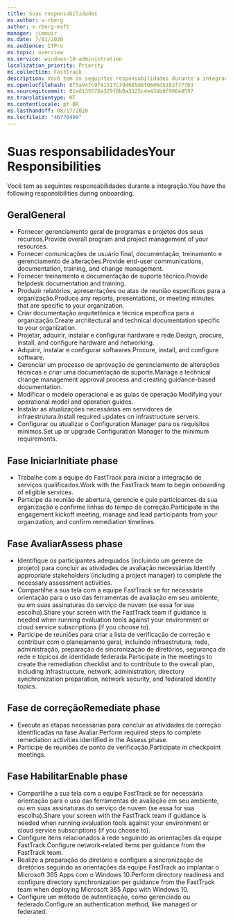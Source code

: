 ```yaml
---
title: Suas responsabilidades
ms.author: v-rberg
author: v-rberg-msft
manager: jimmuir
ms.date: 7/01/2020
ms.audience: ITPro
ms.topic: overview
ms.service: windows-10-administration
localization_priority: Priority
ms.collection: FastTrack
description: Você tem as seguintes responsabilidades durante a integração do Windows 10.
ms.openlocfilehash: 8f5a94fc9f91317c394085d8f0606d5282f77763
ms.sourcegitcommit: 81ad135578a329f8b0a3325c4e43bb8f90648597
ms.translationtype: HT
ms.contentlocale: pt-BR
ms.lasthandoff: 08/17/2020
ms.locfileid: "46776499"
---
```

# <a name="your-responsibilities"></a><span data-ttu-id="504f6-103">Suas responsabilidades</span><span class="sxs-lookup"><span data-stu-id="504f6-103">Your Responsibilities</span></span>

<span data-ttu-id="504f6-104">Você tem as seguintes responsabilidades durante a integração.</span><span class="sxs-lookup"><span data-stu-id="504f6-104">You have the following responsibilities during onboarding.</span></span>

## <a name="general"></a><span data-ttu-id="504f6-105">Geral</span><span class="sxs-lookup"><span data-stu-id="504f6-105">General</span></span>

- <span data-ttu-id="504f6-106">Fornecer gerenciamento geral de programas e projetos dos seus recursos.</span><span class="sxs-lookup"><span data-stu-id="504f6-106">Provide overall program and project management of your resources.</span></span>
- <span data-ttu-id="504f6-107">Fornecer comunicações de usuário final, documentação, treinamento e gerenciamento de alterações.</span><span class="sxs-lookup"><span data-stu-id="504f6-107">Provide end-user communications, documentation, training, and change management.</span></span>
- <span data-ttu-id="504f6-108">Fornecer treinamento e documentação de suporte técnico.</span><span class="sxs-lookup"><span data-stu-id="504f6-108">Provide helpdesk documentation and training.</span></span>
- <span data-ttu-id="504f6-109">Produzir relatórios, apresentações ou atas de reunião específicos para a organização.</span><span class="sxs-lookup"><span data-stu-id="504f6-109">Produce any reports, presentations, or meeting minutes that are specific to your organization.</span></span>
- <span data-ttu-id="504f6-110">Criar documentação arquitetônica e técnica específica para a organização.</span><span class="sxs-lookup"><span data-stu-id="504f6-110">Create architectural and technical documentation specific to your organization.</span></span>
- <span data-ttu-id="504f6-111">Projetar, adquirir, instalar e configurar hardware e rede.</span><span class="sxs-lookup"><span data-stu-id="504f6-111">Design, procure, install, and configure hardware and networking.</span></span>
- <span data-ttu-id="504f6-112">Adquirir, instalar e configurar softwares.</span><span class="sxs-lookup"><span data-stu-id="504f6-112">Procure, install, and configure software.</span></span>
- <span data-ttu-id="504f6-113">Gerenciar um processo de aprovação de gerenciamento de alterações técnicas e criar uma documentação de suporte.</span><span class="sxs-lookup"><span data-stu-id="504f6-113">Manage a technical change management approval process and creating guidance-based documentation.</span></span>
- <span data-ttu-id="504f6-114">Modificar o modelo operacional e as guias de operação.</span><span class="sxs-lookup"><span data-stu-id="504f6-114">Modifying your operational model and operation guides.</span></span>
- <span data-ttu-id="504f6-115">Instalar as atualizações necessárias em servidores de infraestrutura.</span><span class="sxs-lookup"><span data-stu-id="504f6-115">Install required updates on infrastructure servers.</span></span>
- <span data-ttu-id="504f6-116">Configurar ou atualizar o Configuration Manager para os requisitos mínimos.</span><span class="sxs-lookup"><span data-stu-id="504f6-116">Set up or upgrade Configuration Manager to the minimum requirements.</span></span>

## <a name="initiate-phase"></a><span data-ttu-id="504f6-117">Fase Iniciar</span><span class="sxs-lookup"><span data-stu-id="504f6-117">Initiate phase</span></span>

- <span data-ttu-id="504f6-118">Trabalhe com a equipe do FastTrack para iniciar a integração de serviços qualificados.</span><span class="sxs-lookup"><span data-stu-id="504f6-118">Work with the FastTrack team to begin onboarding of eligible services.</span></span>
- <span data-ttu-id="504f6-119">Participe da reunião de abertura, gerencie e guie participantes da sua organização e confirme linhas do tempo de correção.</span><span class="sxs-lookup"><span data-stu-id="504f6-119">Participate in the engagement kickoff meeting, manage and lead participants from your organization, and confirm remediation timelines.</span></span>

## <a name="assess-phase"></a><span data-ttu-id="504f6-120">Fase Avaliar</span><span class="sxs-lookup"><span data-stu-id="504f6-120">Assess phase</span></span>

- <span data-ttu-id="504f6-121">Identifique os participantes adequados (incluindo um gerente de projeto) para concluir as atividades de avaliação necessárias.</span><span class="sxs-lookup"><span data-stu-id="504f6-121">Identify appropriate stakeholders (including a project manager) to complete the necessary assessment activities.</span></span>
- <span data-ttu-id="504f6-122">Compartilhe a sua tela com a equipe FastTrack se for necessária orientação para o uso das ferramentas de avaliação em seu ambiente, ou em suas assinaturas do serviço de nuvem (se essa for sua escolha).</span><span class="sxs-lookup"><span data-stu-id="504f6-122">Share your screen with the FastTrack team if guidance is needed when running evaluation tools against your environment or cloud service subscriptions (if you choose to).</span></span>
- <span data-ttu-id="504f6-123">Participe de reuniões para criar a lista de verificação de correção e contribuir com o planejamento geral, incluindo infraestrutura, rede, administração, preparação de sincronização de diretórios, segurança de rede e tópicos de identidade federada.</span><span class="sxs-lookup"><span data-stu-id="504f6-123">Participate in the meetings to create the remediation checklist and to contribute to the overall plan, including infrastructure, network, administration, directory synchronization preparation, network security, and federated identity topics.</span></span>

## <a name="remediate-phase"></a><span data-ttu-id="504f6-124">Fase de correção</span><span class="sxs-lookup"><span data-stu-id="504f6-124">Remediate phase</span></span>

- <span data-ttu-id="504f6-125">Execute as etapas necessárias para concluir as atividades de correção identificadas na fase Avaliar.</span><span class="sxs-lookup"><span data-stu-id="504f6-125">Perform required steps to complete remediation activities identified in the Assess phase.</span></span>
- <span data-ttu-id="504f6-126">Participe de reuniões de ponto de verificação.</span><span class="sxs-lookup"><span data-stu-id="504f6-126">Participate in checkpoint meetings.</span></span>

## <a name="enable-phase"></a><span data-ttu-id="504f6-127">Fase Habilitar</span><span class="sxs-lookup"><span data-stu-id="504f6-127">Enable phase</span></span>

- <span data-ttu-id="504f6-128">Compartilhe a sua tela com a equipe FastTrack se for necessária orientação para o uso das ferramentas de avaliação em seu ambiente, ou em suas assinaturas do serviço de nuvem (se essa for sua escolha).</span><span class="sxs-lookup"><span data-stu-id="504f6-128">Share your screen with the FastTrack team if guidance is needed when running evaluation tools against your environment or cloud service subscriptions (if you choose to).</span></span>
- <span data-ttu-id="504f6-129">Configure itens relacionados à rede seguindo as orientações da equipe FastTrack.</span><span class="sxs-lookup"><span data-stu-id="504f6-129">Configure network-related items per guidance from the FastTrack team.</span></span>
- <span data-ttu-id="504f6-130">Realize a preparação do diretório e configure a sincronização de diretórios seguindo as orientações da equipe FastTrack ao implantar o Microsoft 365 Apps com o Windows 10.</span><span class="sxs-lookup"><span data-stu-id="504f6-130">Perform directory readiness and configure directory synchronization per guidance from the FastTrack team when deploying Microsoft 365 Apps with Windows 10.</span></span>
- <span data-ttu-id="504f6-131">Configure um método de autenticação, como gerenciado ou federado.</span><span class="sxs-lookup"><span data-stu-id="504f6-131">Configure an authentication method, like managed or federated.</span></span>

